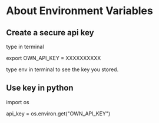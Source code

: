 # About Environment Variables

## Create a secure api key
type in terminal

export OWN_API_KEY = XXXXXXXXXX

type env in terminal to see the key you stored.

## Use key in python
import os

api_key = os.environ.get("OWN_API_KEY")